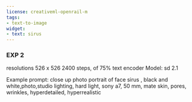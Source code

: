 ```yaml
---
license: creativeml-openrail-m
tags:
- text-to-image
widget:
- text: sirus
---
```

### EXP 2
resolutions 526 x 526 
2400 steps, of 75% text encoder
Model: sd 2.1

Example prompt: close up photo portrait of face sirus , black and white,photo,studio lighting, hard light, sony a7, 50 mm, mate skin, pores, wrinkles, hyperdetailed, hyperrealistic